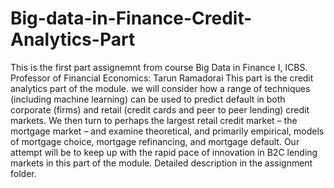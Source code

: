 # Big-data-in-Finance-Credit-Analytics-Part
This is the first part assignemnt from course Big Data in Finance I, ICBS. Professor of Financial Economics: Tarun Ramadorai
This part is the credit analytics part of the module.
we will consider how a range of techniques (including machine learning) can be used to predict default in both corporate (firms) and retail (credit cards and peer to peer lending) credit markets.  We then turn to perhaps the largest retail credit market – the mortgage market – and examine theoretical, and primarily empirical, models of mortgage choice, mortgage refinancing, and mortgage default.  Our attempt will be to keep up with the rapid pace of innovation in B2C lending markets in this part of the module.
Detailed description in the assignment folder.
